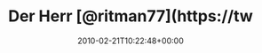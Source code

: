 ---
retweeted: false
source: <a href="http://twitter.com" rel="nofollow">Twitter Web Client</a>
entities:
  hashtags: []
  symbols: []
  user_mentions:
  - name: David Rosa
    screen_name: ritman77
    indices:
    - '9'
    - '18'
    id_str: '800891891759710208'
    id: '800891891759710208'
  - name: Sophie Dollinger
    screen_name: Analyze
    indices:
    - '36'
    - '44'
    id_str: '14384558'
    id: '14384558'
  urls: []
display_text_range:
- '0'
- '94'
favorite_count: '0'
id_str: '9424459912'
truncated: false
retweet_count: '0'
id: '9424459912'
created_at: Sun Feb 21 10:22:48 +0000 2010
favorited: false
full_text: Der Herr [@ritman77](https://twitter.com/ritman77) scheint der Frau [@analyze](https://twitter.com/analyze)
  ca. 12 Hektar Möbelstellfläche vermacht zu haben.
lang: de
tags:
- pesos:twitter
date: '2010-02-21T10:22:48+00:00'
src: https://twitter.com/bascht/status/9424459912
original_url: https://twitter.com/bascht/status/9424459912
type: twitter_tweet
text: Der Herr [@ritman77](https://twitter.com/ritman77) scheint der Frau [@analyze](https://twitter.com/analyze)
  ca. 12 Hektar Möbelstellfläche vermacht zu haben.
title: Der Herr [@ritman77](https://tw

---